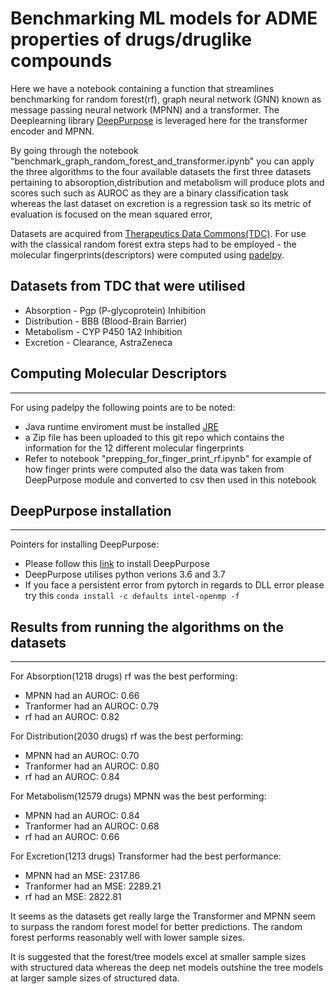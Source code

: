 # Benchmarking ML models for ADME properties of drugs/druglike compounds

Here we have a notebook containing a function that streamlines benchmarking for random forest(rf), graph neural network (GNN) known as message passing neural network (MPNN) and a transformer.
The Deeplearning library [DeepPurpose](https://deeppurpose.readthedocs.io/en/latest/) is leveraged here for the transformer encoder and MPNN.

By going through the notebook "benchmark_graph_random_forest_and_transformer.ipynb" you can apply the three algorithms to the four available datasets the first three datasets pertaining to absoroption,distribution and metabolism will produce plots and scores such such as AUROC as they are a binary classification task whereas the last dataset on excretion is a regression task so its metric of evaluation is focused on the mean squared error,

Datasets are acquired from [Therapeutics Data Commons(TDC)](https://tdcommons.ai/). For use with the classical random forest extra steps had to be employed - the molecular fingerprints(descriptors) were computed using [padelpy](https://github.com/ecrl/padelpy).

## Datasets from TDC that were utilised
* Absorption - Pgp (P-glycoprotein) Inhibition 
* Distribution - BBB (Blood-Brain Barrier)
* Metabolism - CYP P450 1A2 Inhibition
* Excretion - Clearance, AstraZeneca

## Computing Molecular Descriptors
***
For using padelpy the following points are to be noted:
* Java runtime enviroment must be installed [JRE](https://www.java.com/en/download/manual.jsp) 
* a Zip file has been uploaded to this git repo which contains the information for the 12 different molecular fingerprints
* Refer to notebook "prepping_for_finger_print_rf.ipynb" for example of how finger prints were computed also the data was taken from DeepPurpose module and converted to csv then used in this notebook

## DeepPurpose installation
***
Pointers for installing DeepPurpose:
* Please follow this [link](https://deeppurpose.readthedocs.io/en/latest/notes/download.html) to install DeepPurpose 
* DeepPurpose utilises python verions 3.6 and 3.7
* If you face a persistent error from pytorch in regards to DLL error please try this `conda install -c defaults intel-openmp -f`


## Results from running the algorithms on the datasets
***

For Absorption(1218 drugs) rf was the best performing:
* MPNN had an AUROC: 0.66
* Tranformer had an AUROC: 0.79
* rf had an AUROC: 0.82

For Distribution(2030 drugs) rf was the best performing:
* MPNN had an AUROC: 0.70
* Tranformer had an AUROC: 0.80
* rf had an AUROC: 0.84

For Metabolism(12579 drugs) MPNN was the best performing:
* MPNN had an AUROC: 0.84
* Tranformer had an AUROC: 0.68
* rf had an AUROC: 0.66

For Excretion(1213 drugs) Transformer had the best performance: 
* MPNN had an MSE: 2317.86
* Tranformer had an MSE: 2289.21
* rf had an MSE: 2822.81

It seems as the datasets get really large the Transformer and MPNN seem to surpass the random forest model for better predictions. The random forest performs reasonably well with lower sample sizes.

It is suggested that the forest/tree models excel at smaller sample sizes with structured data whereas the deep net models outshine the tree models at larger sample sizes of structured data.
